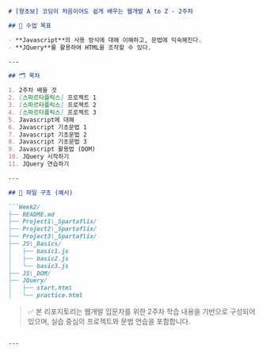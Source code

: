 ```markdown
# [왕초보] 코딩이 처음이어도 쉽게 배우는 웹개발 A to Z - 2주차

## 📌 수업 목표

- **Javascript**의 사용 방식에 대해 이해하고, 문법에 익숙해진다.
- **JQuery**를 활용하여 HTML을 조작할 수 있다.

---

## 🗂️ 목차

1. 2주차 배울 것  
2. [스파르타플릭스] 프로젝트 1  
3. [스파르타플릭스] 프로젝트 2  
4. [스파르타플릭스] 프로젝트 3  
5. Javascript에 대해  
6. Javascript 기초문법 1  
7. Javascript 기초문법 2  
8. Javascript 기초문법 3  
9. Javascript 활용법 (DOM)  
10. JQuery 시작하기  
11. JQuery 연습하기

---

## 📁 파일 구조 (예시)

```Week2/
├── README.md
├── Project1\_Spartaflix/
├── Project2\_Spartaflix/
├── Project3\_Spartaflix/
├── JS\_Basics/
│   ├── basic1.js
│   ├── basic2.js
│   └── basic3.js
├── JS\_DOM/
├── JQuery/
│   ├── start.html
│   └── practice.html

```

> ✅ 본 리포지토리는 웹개발 입문자를 위한 2주차 학습 내용을 기반으로 구성되어 있으며, 실습 중심의 프로젝트와 문법 연습을 포함합니다.
```

---

